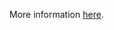 More information [here](https://docs.prismacloud.io/en/enterprise-edition/policy-reference/azure-policies/azure-networking-policies/azr-networking-213).
